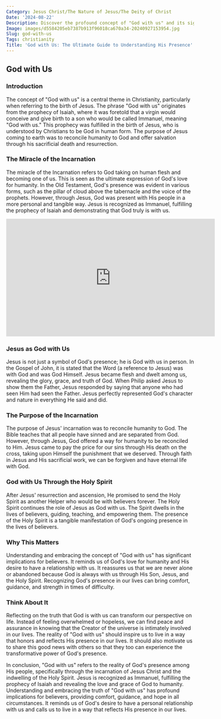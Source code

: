 ```yaml
---
Category: Jesus Christ/The Nature of Jesus/The Deity of Christ
Date: '2024-08-22'
Description: Discover the profound concept of "God with us" and its significance in various faith traditions. Explore how this belief shapes spiritual practices and offers comfort and guidance in times of need.
Image: images/d5584205eb7387b913f96018ca670a34-20240927153954.jpg
Slug: god-with-us
Tags: christianity
Title: 'God with Us: The Ultimate Guide to Understanding His Presence'
---
```


## God with Us

### Introduction
The concept of "God with us" is a central theme in Christianity, particularly when referring to the birth of Jesus. The phrase "God with us" originates from the prophecy of Isaiah, where it was foretold that a virgin would conceive and give birth to a son who would be called Immanuel, meaning "God with us." This prophecy was fulfilled in the birth of Jesus, who is understood by Christians to be God in human form. The purpose of Jesus coming to earth was to reconcile humanity to God and offer salvation through his sacrificial death and resurrection.

### The Miracle of the Incarnation
The miracle of the Incarnation refers to God taking on human flesh and becoming one of us. This is seen as the ultimate expression of God's love for humanity. In the Old Testament, God's presence was evident in various forms, such as the pillar of cloud above the tabernacle and the voice of the prophets. However, through Jesus, God was present with His people in a more personal and tangible way. Jesus is recognized as Immanuel, fulfilling the prophecy of Isaiah and demonstrating that God truly is with us.


<iframe width="560" height="315" src="https://www.youtube.com/embed/FEyRoj2sFc4" frameborder="0" allow="autoplay; encrypted-media" allowfullscreen></iframe>


### Jesus as God with Us
Jesus is not just a symbol of God's presence; he is God with us in person. In the Gospel of John, it is stated that the Word (a reference to Jesus) was with God and was God Himself. Jesus became flesh and dwelt among us, revealing the glory, grace, and truth of God. When Philip asked Jesus to show them the Father, Jesus responded by saying that anyone who had seen Him had seen the Father. Jesus perfectly represented God's character and nature in everything He said and did.

### The Purpose of the Incarnation
The purpose of Jesus' incarnation was to reconcile humanity to God. The Bible teaches that all people have sinned and are separated from God. However, through Jesus, God offered a way for humanity to be reconciled to Him. Jesus came to pay the price for our sins through His death on the cross, taking upon Himself the punishment that we deserved. Through faith in Jesus and His sacrificial work, we can be forgiven and have eternal life with God.

### God with Us Through the Holy Spirit
After Jesus' resurrection and ascension, He promised to send the Holy Spirit as another Helper who would be with believers forever. The Holy Spirit continues the role of Jesus as God with us. The Spirit dwells in the lives of believers, guiding, teaching, and empowering them. The presence of the Holy Spirit is a tangible manifestation of God's ongoing presence in the lives of believers.

### Why This Matters
Understanding and embracing the concept of "God with us" has significant implications for believers. It reminds us of God's love for humanity and His desire to have a relationship with us. It reassures us that we are never alone or abandoned because God is always with us through His Son, Jesus, and the Holy Spirit. Recognizing God's presence in our lives can bring comfort, guidance, and strength in times of difficulty.

### Think About It
Reflecting on the truth that God is with us can transform our perspective on life. Instead of feeling overwhelmed or hopeless, we can find peace and assurance in knowing that the Creator of the universe is intimately involved in our lives. The reality of "God with us" should inspire us to live in a way that honors and reflects His presence in our lives. It should also motivate us to share this good news with others so that they too can experience the transformative power of God's presence.

In conclusion, "God with us" refers to the reality of God's presence among His people, specifically through the incarnation of Jesus Christ and the indwelling of the Holy Spirit. Jesus is recognized as Immanuel, fulfilling the prophecy of Isaiah and revealing the love and grace of God to humanity. Understanding and embracing the truth of "God with us" has profound implications for believers, providing comfort, guidance, and hope in all circumstances. It reminds us of God's desire to have a personal relationship with us and calls us to live in a way that reflects His presence in our lives.